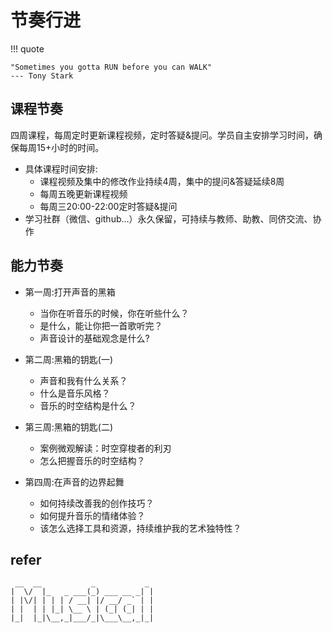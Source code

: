 # 节奏行进
!!! quote

    "Sometimes you gotta RUN before you can WALK"
    --- Tony Stark 


## 课程节奏
四周课程，每周定时更新课程视频，定时答疑&提问。学员自主安排学习时间，确保每周15+小时的时间。
- 具体课程时间安排:
  - 课程视频及集中的修改作业持续4周，集中的提问&答疑延续8周
  - 每周五晚更新课程视频	
  - 每周三20:00-22:00定时答疑&提问
- 学习社群（微信、github...）永久保留，可持续与教师、助教、同侪交流、协作


## 能力节奏

- 第一周:打开声音的黑箱
  - 当你在听音乐的时候，你在听些什么？
  - 是什么，能让你把一首歌听完？
  - 声音设计的基础观念是什么?

- 第二周:黑箱的钥匙(一)
  - 声音和我有什么关系？
  - 什么是音乐风格？
  - 音乐的时空结构是什么？

- 第三周:黑箱的钥匙(二)
  - 案例微观解读：时空穿梭者的利刃 
  - 怎么把握音乐的时空结构？

- 第四周:在声音的边界起舞
  - 如何持续改善我的创作技巧？
  - 如何提升音乐的情绪体验？
  - 该怎么选择工具和资源，持续维护我的艺术独特性？


## refer


[^1]: [The Feynman Technique Model — MATTYFORD](https://mattyford.com/blog/2014/1/23/the-feynman-technique-model)

[^2]: [费曼学习法凭什么号称终极学习法?_36氪](https://36kr.com/p/5099728.html)




```
 __  __           _           _
|  \/  |_   _ ___(_) ___ __ _| |
| |\/| | | | / __| |/ __/ _` | |
| |  | | |_| \__ \ | (_| (_| | |
|_|  |_|\__,_|___/_|\___\__,_|_|

```


